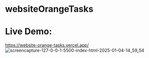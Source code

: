 # websiteOrangeTasks

# Live Demo:

https://website-orange-tasks.vercel.app/
![screencapture-127-0-0-1-5500-index-html-2025-01-04-14_59_54](https://github.com/user-attachments/assets/b9fb3d20-7e1c-4651-924f-a361853dbb5d)
